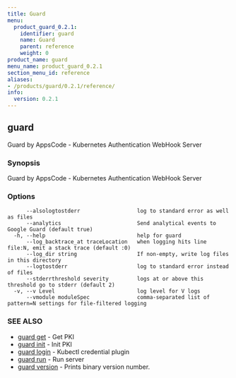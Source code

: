 ```yaml
---
title: Guard
menu:
  product_guard_0.2.1:
    identifier: guard
    name: Guard
    parent: reference
    weight: 0
product_name: guard
menu_name: product_guard_0.2.1
section_menu_id: reference
aliases:
- /products/guard/0.2.1/reference/
info:
  version: 0.2.1
---
```


## guard

Guard by AppsCode - Kubernetes Authentication WebHook Server

### Synopsis

Guard by AppsCode - Kubernetes Authentication WebHook Server

### Options

```
      --alsologtostderr                  log to standard error as well as files
      --analytics                        Send analytical events to Google Guard (default true)
  -h, --help                             help for guard
      --log_backtrace_at traceLocation   when logging hits line file:N, emit a stack trace (default :0)
      --log_dir string                   If non-empty, write log files in this directory
      --logtostderr                      log to standard error instead of files
      --stderrthreshold severity         logs at or above this threshold go to stderr (default 2)
  -v, --v Level                          log level for V logs
      --vmodule moduleSpec               comma-separated list of pattern=N settings for file-filtered logging
```

### SEE ALSO

* [guard get](/products/guard/0.2.1/reference/guard_get)	 - Get PKI
* [guard init](/products/guard/0.2.1/reference/guard_init)	 - Init PKI
* [guard login](/products/guard/0.2.1/reference/guard_login)	 - Kubectl credential plugin
* [guard run](/products/guard/0.2.1/reference/guard_run)	 - Run server
* [guard version](/products/guard/0.2.1/reference/guard_version)	 - Prints binary version number.

